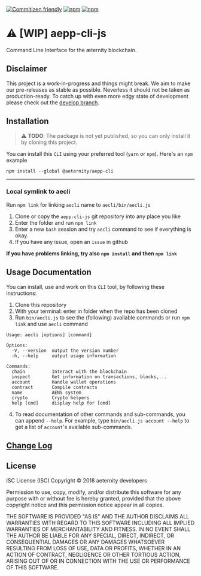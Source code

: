 [![Commitizen friendly](https://img.shields.io/badge/commitizen-friendly-brightgreen.svg)](http://commitizen.github.io/cz-cli/)
[![npm](https://img.shields.io/npm/v/@aeternity/aepp-sdk.svg)](https://www.npmjs.com/package/@aeternity/aepp-cli)
[![npm](https://img.shields.io/npm/l/@aeternity/aepp-sdk.svg)](https://www.npmjs.com/package/@aeternity/aepp-cli)

# ️⚠️ [WIP] aepp-cli-js
Command Line Interface for the æternity blockchain.

## Disclaimer

This project is a work-in-progress and things might break. We aim to make our
pre-releases as stable as possible. Neverless it should not be taken as
production-ready. To catch up with even more edgy state of development please
check out the [develop branch].

[develop branch]: https://github.com/aeternity/aecli-js/tree/develop


## Installation
> ️⚠️ **TODO**: The package is not yet published, so you can only install it by cloning this project.
>
You can install this `CLI` using your preferred tool (`yarn` or `npm`). Here's an `npm` example
```
npm install --global @aeternity/aepp-cli
```

---
### Local symlink to aecli
Run `npm link` for linking `aecli` name to `aecli/bin/aecli.js`

1. Clone or copy the `aepp-cli-js` git repository into any place you like
2. Enter the folder and run `npm link`
3. Enter a new `bash` session and try `aecli` command to see if everything is okay.
4. If you have any issue, open an `issue` in github

__If you have problems linking, try also `npm install` and then `npm link`__

## Usage Documentation

You can install, use and work on this `CLI` tool, by following these instructions:

1. Clone this repository
2. With your terminal: enter in folder when the repo has been cloned
3. Run `bin/aecli.js` to see the (following) available commands or run `npm link` and use `aecli` command 

```
Usage: aecli [options] [command]

Options:
  -V, --version  output the version number
  -h, --help     output usage information

Commands:
  chain          Interact with the blockchain
  inspect        Get information on transactions, blocks,...
  account        Handle wallet operations
  contract       Compile contracts
  name           AENS system
  crypto         Crypto helpers
  help [cmd]     display help for [cmd]
```

4. To read documentation of other commands and sub-commands, you can append `--help`. For example, type `bin/aecli.js account --help` to get a list of `account`'s available sub-commands.

## [Change Log]

[Change Log]: CHANGELOG.md

## License

ISC License (ISC)
Copyright © 2018 aeternity developers

Permission to use, copy, modify, and/or distribute this software for any purpose
with or without fee is hereby granted, provided that the above copyright notice
and this permission notice appear in all copies.

THE SOFTWARE IS PROVIDED "AS IS" AND THE AUTHOR DISCLAIMS ALL WARRANTIES WITH
REGARD TO THIS SOFTWARE INCLUDING ALL IMPLIED WARRANTIES OF MERCHANTABILITY AND
FITNESS. IN NO EVENT SHALL THE AUTHOR BE LIABLE FOR ANY SPECIAL, DIRECT,
INDIRECT, OR CONSEQUENTIAL DAMAGES OR ANY DAMAGES WHATSOEVER RESULTING FROM LOSS
OF USE, DATA OR PROFITS, WHETHER IN AN ACTION OF CONTRACT, NEGLIGENCE OR OTHER
TORTIOUS ACTION, ARISING OUT OF OR IN CONNECTION WITH THE USE OR PERFORMANCE OF
THIS SOFTWARE.

